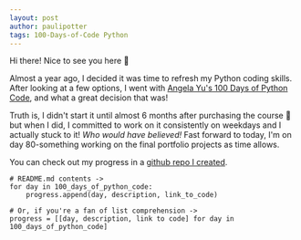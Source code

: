 ```yaml
---
layout: post
author: paulipotter
tags: 100-Days-of-Code Python
---
```


Hi there! Nice to see you here 🙂

Almost a year ago, I decided it was time to refresh my Python coding skills. After looking at a few options, I went with [Angela Yu's 100 Days of Python Code](https://www.udemy.com/course/100-days-of-code/), and what a great decision that was!

Truth is, I didn't start it until almost 6 months after purchasing the course 😬 but when I did, I committed to work on it consistently on weekdays and I actually stuck to it! _Who would have believed!_ Fast forward to today, I'm on day 80-something working on the final portfolio projects as time allows.

You can check out my progress in a [github repo I created](https://github.com/paulipotter/Python-100-Days-of-Code).

```
# README.md contents ->
for day in 100_days_of_python_code:
    progress.append(day, description, link_to_code)

# Or, if you're a fan of list comprehension -> 
progress = [[day, description, link to code] for day in 100_days_of_python_code]
```